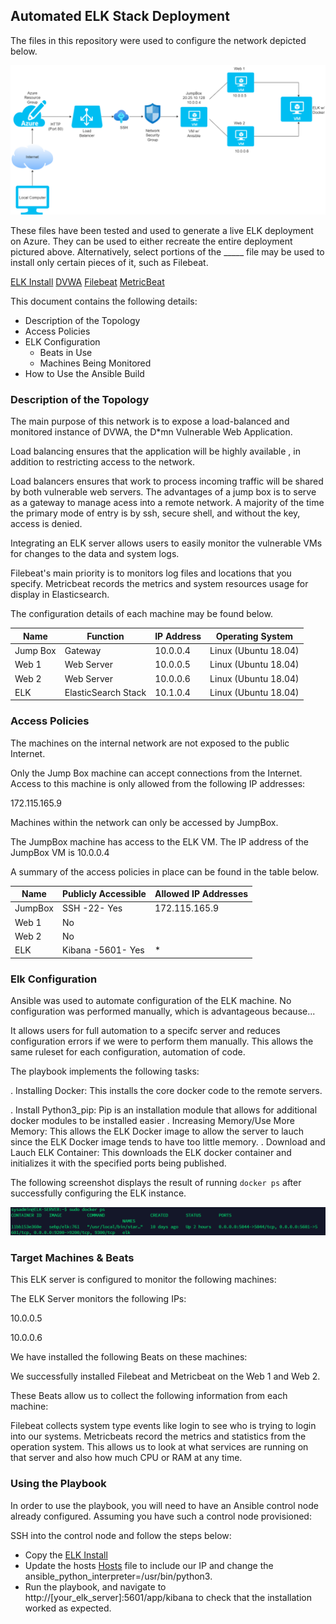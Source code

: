 ## Automated ELK Stack Deployment

The files in this repository were used to configure the network depicted below.

![Filepath to diagram](https://github.com/curtishong/Elk-Stack-Project/blob/main/Diagrams/Virtual%20Network.png)

These files have been tested and used to generate a live ELK deployment on Azure. They can be used to either recreate the entire deployment pictured above. Alternatively, select portions of the _____ file may be used to install only certain pieces of it, such as Filebeat.
  
  [ELK Install](https://github.com/curtishong/Elk-Stack-Project/blob/6e91b69737b5abf007f83c40c54deb5276923b2f/Scripts/Anisible/ELK/elk.yml)
  [DVWA](https://github.com/curtishong/Elk-Stack-Project/blob/6e91b69737b5abf007f83c40c54deb5276923b2f/Scripts/Anisible/DVWA/pentest.yml)
  [Filebeat](https://github.com/curtishong/Elk-Stack-Project/blob/29a3c34a4b2dc4819ede0620547c623d4efebe62/Scripts/Anisible/Filebeat/filebeat-playbook.yml)
  [MetricBeat](https://github.com/curtishong/Elk-Stack-Project/blob/6e91b69737b5abf007f83c40c54deb5276923b2f/Scripts/Anisible/Metricbeat/metricbeat-playbook.yml)
  
This document contains the following details:
- Description of the Topology
- Access Policies
- ELK Configuration
  - Beats in Use
  - Machines Being Monitored
- How to Use the Ansible Build


### Description of the Topology

The main purpose of this network is to expose a load-balanced and monitored instance of DVWA, the D*mn Vulnerable Web Application.

Load balancing ensures that the application will be highly available , in addition to restricting access to the network.

Load balancers ensures that work to process incoming traffic will be shared by both vulnerable web servers. The advantages of a jump box is to serve as a gateway to manage acess into a remote network. A majority of the time the primary mode of entry is by ssh, secure shell, and without the key, access is denied.

Integrating an ELK server allows users to easily monitor the vulnerable VMs for changes to the data and system logs.

Filebeat's main priority is to monitors log files and locations that you specify.
Metricbeat records the metrics and system resources usage for display in Elasticsearch.

The configuration details of each machine may be found below.


| Name      | Function            | IP Address | Operating System     |
|-----------|---------------------|------------|----------------------|
| Jump Box  | Gateway             | 10.0.0.4   | Linux (Ubuntu 18.04) |
| Web 1     | Web Server          | 10.0.0.5   | Linux (Ubuntu 18.04) |
| Web 2     | Web Server          | 10.0.0.6   | Linux (Ubuntu 18.04) |
| ELK       | ElasticSearch Stack | 10.1.0.4   | Linux (Ubuntu 18.04) |

### Access Policies

The machines on the internal network are not exposed to the public Internet. 

Only the Jump Box machine can accept connections from the Internet. Access to this machine is only allowed from the following IP addresses:

172.115.165.9

Machines within the network can only be accessed by JumpBox.

The JumpBox machine has access to the ELK VM. The IP address of the JumpBox VM is 10.0.0.4

A summary of the access policies in place can be found in the table below.

| Name    | Publicly Accessible | Allowed IP Addresses |
|---------|---------------------|----------------------|
| JumpBox | SSH -22- Yes        | 172.115.165.9        |
| Web 1   | No                  |                      |
| Web 2   | No                  |                      |
| ELK     | Kibana -5601- Yes   | *                    |

### Elk Configuration

Ansible was used to automate configuration of the ELK machine. No configuration was performed manually, which is advantageous because...

It allows users for full automation to a specifc server and reduces configuration errors if we were to perform them manually. This allows the same ruleset for each configuration, automation of code. 

The playbook implements the following tasks:

. Installing Docker: This installs the core docker code to the remote servers.

. Install Python3_pip: Pip is an installation module that allows for additional docker modules to be installed easier
. Increasing Memory/Use More Memory: This allows the ELK Docker image to allow the server to lauch since the ELK Docker image tends to have too little memory.
. Download and Lauch ELK Container: This downloads the ELK docker container and initializes it with the specified ports being published.

The following screenshot displays the result of running `docker ps` after successfully configuring the ELK instance.

![Docker PS](https://github.com/curtishong/Elk-Stack-Project/blob/e521e26667d7c6a95d7c81cd56d4f696ac6b60fc/Scripts/Anisible/Images/Docker%20PS.png)

### Target Machines & Beats
This ELK server is configured to monitor the following machines:

The ELK Server monitors the following IPs:

10.0.0.5

10.0.0.6

We have installed the following Beats on these machines:

We successfully installed Filebeat and Metricbeat on the Web 1 and Web 2.

These Beats allow us to collect the following information from each machine:

Filebeat collects system type events like login to see who is trying to login into our systems. Metricbeats record the metrics and statistics from the operation system. This allows us to look at what services are running on that server and also how much CPU or RAM at any time. 

### Using the Playbook
In order to use the playbook, you will need to have an Ansible control node already configured. Assuming you have such a control node provisioned: 

SSH into the control node and follow the steps below:
- Copy the [ELK Install](https://github.com/curtishong/Elk-Stack-Project/blob/7afe1326459a308aa9ca5c9aaf76f29ea229b897/Scripts/Anisible/ELK/elk.yml)
- Update the hosts [Hosts](https://github.com/curtishong/Elk-Stack-Project/blob/6e91b69737b5abf007f83c40c54deb5276923b2f/Scripts/Anisible/ELK/hosts) file to include our IP and change the ansible_python_interpreter=/usr/bin/python3. 
- Run the playbook, and navigate to http://[your_elk_server]:5601/app/kibana to check that the installation worked as expected.
